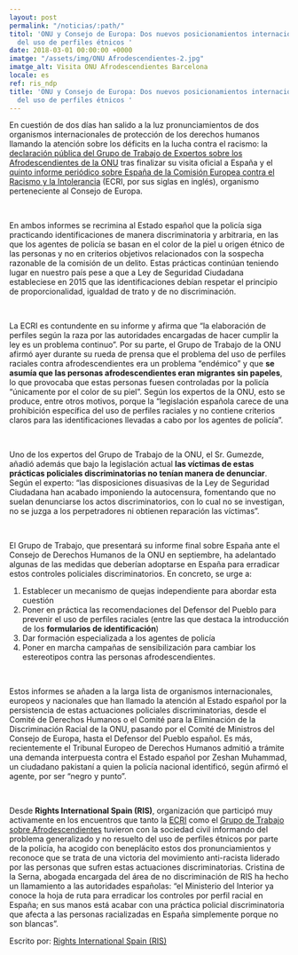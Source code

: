 ```yaml
---
layout: post
permalink: "/noticias/:path/"
titol: 'ONU y Consejo de Europa: Dos nuevos posicionamientos internacionales en contra
  del uso de perfiles étnicos '
date: 2018-03-01 00:00:00 +0000
imatge: "/assets/img/ONU Afrodescendientes-2.jpg"
imatge_alt: Visita ONU Afrodescendientes Barcelona
locale: es
ref: ris_ndp
title: 'ONU y Consejo de Europa: Dos nuevos posicionamientos internacionales en contra
  del uso de perfiles étnicos '
---
```

En cuestión de dos días han salido a la luz pronunciamientos de dos organismos internacionales de protección de los derechos humanos llamando la atención sobre los déficits en la lucha contra el racismo: la [declaración pública del Grupo de Trabajo de Expertos sobre los Afrodescendientes de la ONU](http://www.ohchr.org/EN/NewsEvents/Pages/DisplayNews.aspx?NewsID=22705&LangID=E) tras finalizar su visita oficial a España y el [quinto informe periódico sobre España de la Comisión Europea contra el Racismo y la Intolerancia](https://www.coe.int/t/dghl/monitoring/ecri/Country-by-country/Spain/ESP-CBC-V-2018-002-SPA.pdf) (ECRI, por sus siglas en inglés), organismo perteneciente al Consejo de Europa. 

 

En ambos informes se recrimina al Estado español que la policía siga practicando identificaciones de manera discriminatoria y arbitraria, en las que los agentes de policía se basan en el color de la piel u origen étnico de las personas y no en criterios objetivos relacionados con la sospecha razonable de la comisión de un delito. Estas prácticas continúan teniendo lugar en nuestro país pese a que a Ley de Seguridad Ciudadana estableciese en 2015 que las identificaciones debían respetar el principio de proporcionalidad, igualdad de trato y de no discriminación.

 

La ECRI es contundente en su informe y afirma que “la elaboración de perfiles según la raza por las autoridades encargadas de hacer cumplir la ley es un problema continuo”. Por su parte, el Grupo de Trabajo de la ONU afirmó ayer durante su rueda de prensa que el problema del uso de perfiles raciales contra afrodescendientes era un problema “endémico” y que **se asumía que las personas afrodescendientes eran migrantes sin papeles**, lo que provocaba que estas personas fuesen controladas por la policía “únicamente por el color de su piel”. Según los expertos de la ONU, esto se produce, entre otros motivos, porque la “legislación española carece de una prohibición específica del uso de perfiles raciales y no contiene criterios claros para las identificaciones llevadas a cabo por los agentes de policía”.

 

Uno de los expertos del Grupo de Trabajo de la ONU, el Sr. Gumezde, añadió además que bajo la legislación actual **las víctimas de estas prácticas policiales discriminatorias no tenían manera de denunciar**. Según el experto: “las disposiciones disuasivas de la Ley de Seguridad Ciudadana han acabado imponiendo la autocensura, fomentando que no suelan denunciarse los actos discriminatorios, con lo cual no se investigan, no se juzga a los perpetradores ni obtienen reparación las víctimas”.

 

El Grupo de Trabajo, que presentará su informe final sobre España ante el Consejo de Derechos Humanos de la ONU en septiembre, ha adelantado algunas de las medidas que deberían adoptarse en España para erradicar estos controles policiales discriminatorios. En concreto, se urge a:

1. Establecer un mecanismo de quejas independiente para abordar esta cuestión
2. Poner en práctica las recomendaciones del Defensor del Pueblo para prevenir el uso de perfiles raciales (entre las que destaca la introducción de los **formularios de identificación**)
3. Dar formación especializada a los agentes de policía
4. Poner en marcha campañas de sensibilización para cambiar los estereotipos contra las personas afrodescendientes. 

 

Estos informes se añaden a la larga lista de organismos internacionales, europeos y nacionales que han llamado la atención al Estado español por la persistencia de estas actuaciones policiales discriminatorias, desde el Comité de Derechos Humanos o el Comité para la Eliminación de la Discriminación Racial de la ONU, pasando por el Comité de Ministros del Consejo de Europa, hasta el Defensor del Pueblo español. Es más, recientemente el Tribunal Europeo de Derechos Humanos admitió a trámite una demanda interpuesta contra el Estado español por Zeshan Muhammad, un ciudadano pakistaní a quien la policía nacional identificó, según afirmó el agente, por ser “negro y punto”.

 

Desde **Rights International Spain (RIS)**, organización que participó muy activamente en los encuentros que tanto la [ECRI](http://www.rightsinternationalspain.org/uploads/publicacion/479c7a7fb990916d8b94b2b7dc8559fbaefc9991.pdf) como el [Grupo de Trabajo sobre Afrodescendientes](http://www.ohchr.org/EN/NewsEvents/Pages/DisplayNews.aspx?NewsID=22705&LangID=E) tuvieron con la sociedad civil informando del problema generalizado y no resuelto del uso de perfiles étnicos por parte de la policía, ha acogido con beneplácito estos dos pronunciamientos y reconoce que se trata de una victoria del movimiento anti-racista liderado por las personas que sufren estas actuaciones discriminatorias. Cristina de la Serna, abogada encargada del área de no discriminación de RIS ha hecho un llamamiento a las autoridades españolas: “el Ministerio del Interior ya conoce la hoja de ruta para erradicar los controles por perfil racial en España; en sus manos está acabar con una práctica policial discriminatoria que afecta a las personas racializadas en España simplemente porque no son blancas”. 

Escrito por: [Rights International Spain (RIS)](http://www.rightsinternationalspain.org/ "Rights International Spain (RIS)")